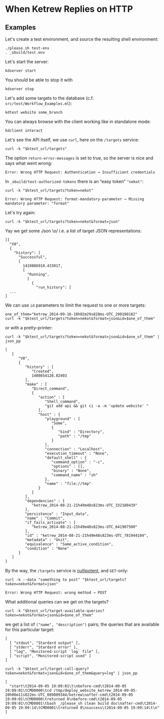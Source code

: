 When Ketrew Replies on HTTP
===========================


Examples
--------

Let's create a test environment, and source the resulting shell environment:

    ./please.sh test-env
    . _obuild/test.env

Let's start the server:

    kdserver start

You should be able to stop it with

    kdserver stop

Let's add some targets to the database (c.f. `src/test/Workflow_Examples.ml`):

    kdtest website some_branch

You can always browse with the client working like in standalone mode:

    kdclient interact

Let's see the API itself, we use `curl`, here on the `/targets` service:

    curl -k "$ktest_url/targets"

The option `return-error-messages` is set to true, so the server is nice and
says what went wrong:

```badresult
Error: Wrong HTTP Request: Authentication → Insufficient credentials
```

In `_obuild/test-authorized-tokens` there is an “easy token” `"nekot"`:

    curl -k "$ktest_url/targets?token=nekot"

```badresult
Error: Wrong HTTP Request: format-mandatory-parameter → Missing mandatory parameter: "format"
```

Let's try again:

    curl -k "$ktest_url/targets?token=nekot&format=json"

Yay we get some Json \o/ i.e. a list of target JSON representations:

```goodresult
[[
  "V0",
  {
    "history": [
      "Successful",
      [
        1410886910.433017,
        [
          "Running",
          [
            {
              "run_history": [
  ...
]
```

We can use `id` parameters to limit the request to one or more
targets:

    one_of_them="ketrew_2014-09-16-18h02m29s828ms-UTC_290180182"
    curl -k "$ktest_url/targets?token=nekot&format=json&id=$one_of_them"

or with a pretty-printer:

    curl -k "$ktest_url/targets?token=nekot&format=json&id=$one_of_them" | json_pp

```goodresult
[
   [
      "V0",
      {
         "history" : [
            "Created",
            1408654128.82403
         ],
         "make" : [
            "Direct_command",
            {
               "action" : [
                  "Shell_command",
                  "git add api && git ci -a -m 'update website' "
               ],
               "host" : {
                  "playground" : [
                     "Some",
                     {
                        "kind" : "Directory",
                        "path" : "/tmp"
                     }
                  ],
                  "connection" : "Localhost",
                  "execution_timeout" : "None",
                  "default_shell" : {
                     "command_option" : "-c",
                     "options" : [],
                     "binary" : "None",
                     "command_name" : "sh"
                  },
                  "name" : "file://tmp"
               }
            }
         ],
         "dependencies" : [
            "ketrew_2014-08-21-21h49m48s823ms-UTC_332180439"
         ],
         "persistence" : "Input_data",
         "name" : "Commit",
         "if_fails_activate" : [
            "ketrew_2014-08-21-21h49m48s823ms-UTC_641907500"
         ],
         "id" : "ketrew_2014-08-21-21h49m48s823ms-UTC_781944104",
         "metadata" : "Unit",
         "equivalence" : "Same_active_condition",
         "condition" : "None"
      }
   ]
]
```

By the way, the `/targets` service is
[nullipotent](http://en.wiktionary.org/wiki/nullipotent), and `GET`-only:

    curl -k --data "something to post" "$ktest_url/targets?token=nekot&format=json"

```badresult
Error: Wrong HTTP Request: wrong method → POST
```

What additional queries can we get on the targets?

    curl -k "$ktest_url/target-available-queries?token=nekot&format=json&id=$one_of_them"


we get a list of `("name", "description")` pairs; the queries that are
available for this particular target:

```goodresult
[
  [ "stdout", "Stardard output" ],
  [ "stderr", "Stardard error" ],
  [ "log", "Monitored-script `log` file" ],
  [ "script", "Monitored-script used" ]
]
```

    curl -k "$ktest_url/target-call-query?token=nekot&format=json&id=$one_of_them&query=log" | json_pp

```goodresult
[
  "start\t2014-09-05 19:09:01\t\nbefore-cmd\t2014-09-05 19:09:01\tCMD0000\tcd /tmp/deploy_website_ketrew_2014-09-05-20h06m11s022ms-UTC_089809344/ketrew\nafter-cmd\t2014-09-05 19:09:01\tCMD0000\treturned 0\nbefore-cmd\t2014-09-05 19:09:01\tCMD0001\tbash _/please_sh clean build doc\nafter-cmd\t2014-09-05 19:09:14\tCMD0001\treturned 0\nsuccess\t2014-09-05 19:09:14\t\n"
]
```


